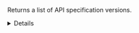 Returns a list of API specification versions.

<details>
<summary>Details</summary>

## Sort expressions

The following table lists the field names and directions you can use in a sort expression.

| Field               | Type        | Direction | Example                         |
|---------------------|-------------|-----------|---------------------------------|
| `id`                | `uuid`      | `asc`     | `?sort=asc(id)`                 |
|                     |             | `desc`    | `?sort=desc(id)`                |
| `name`              | `string`    | `asc`     | `?sort=asc(name)`               |
|                     |             | `desc`    | `?sort=desc(name)`              |
| `publishTime`       | `date-time` | `asc`     | `?sort=asc(publishTime)`        |
|                     |             | `desc`    | `?sort=desc(publishTime)`       |
| `semVer.major`      | `integer`   | `asc`     | `?sort=asc(semVer.major)`       |
|                     |             | `desc`    | `?sort=desc(semVer.major)`      |
| `semVer.minor`      | `integer`   | `asc`     | `?sort=asc(semVer.minor)`       |
|                     |             | `desc`    | `?sort=desc(semVer.minor)`      |
| `semVer.patch`      | `integer`   | `asc`     | `?sort=asc(semVer.patch)`       |
|                     |             | `desc`    | `?sort=desc(semVer.patch)`      |
| `semVer.preRelease` | `string`    | `asc`     | `?sort=asc(semVer.preRelease)`  |
|                     |             | `desc`    | `?sort=desc(semVer.preRelease)` |
| `semVer.build`      | `string`    | `asc`     | `?sort=asc(semVer.build)`       |
|                     |             | `desc`    | `?sort=desc(semVer.build)`      |
| `createTime`        | `date-time` | `asc`     | `?sort=asc(createTime)`         |
|                     |             | `desc`    | `?sort=desc(createTime)`        |
| `updateTime`        | `date-time` | `asc`     | `?sort=asc(updateTime)`         |
|                     |             | `desc`    | `?sort=desc(updateTime)`        |

### Default sort expression

If the `sort` parameter is omitted, the default sort expression is used:

```
?sort=desc(publishTime)
```

This causes results to be sorted by `publishTime` in descending order (from most recent to oldest).

## Filter expressions

The following table lists the field names and operators you can use in a filter expression.

| Field                                                       | Type                             | Operator | Example                                                                                                              |
|-------------------------------------------------------------|----------------------------------|----------|----------------------------------------------------------------------------------------------------------------------|
| `id`                                                        | `uuid`                           | `eq`     | `?filter=eq(id,"533d3fe3-bccc-405a-9904-4f516e892856")`                                                              |
|                                                             |                                  | `neq`    | `?filter=neq(id,"533d3fe3-bccc-405a-9904-4f516e892856")`                                                             |
| `name`                                                      | `string`                         | `eq`     | `?filter=eq(name,"1.2.0")`                                                                                           |
|                                                             |                                  | `neq`    | `?filter=neq(name,"1.2.0")`                                                                                          |
|                                                             |                                  | `has`    | `?filter=has(name,"1.2")`                                                                                            |
|                                                             |                                  | `stw`    | `?filter=stw(name,"1.2")`                                                                                            |
|                                                             |                                  | `enw`    | `?filter=enw(name,"2.0")`                                                                                            |
|                                                             |                                  | `reg`    | `?filter=reg(name,"^[a-zA-Z0-9 ]+$")`                                                                                |
| `description`                                               | `string`                         | `eq`     | `?filter=eq(description,"The description")`                                                                          |
|                                                             |                                  | `neq`    | `?filter=neq(description,"The description")`                                                                         |
|                                                             |                                  | `has`    | `?filter=has(description,"The")`                                                                                     |
|                                                             |                                  | `stw`    | `?filter=stw(description,"The")`                                                                                     |
|                                                             |                                  | `enw`    | `?filter=enw(description,"description")`                                                                             |
|                                                             |                                  | `reg`    | `?filter=reg(description,"^[a-zA-Z0-9 ]+$")`                                                                         |
| `publishTime`                                               | `date-time`                      | `eq`     | `?filter=eq(publishTime,"2024-03-16T14:15:30.500Z")`                                                                 |
|                                                             |                                  | `neq`    | `?filter=neq(publishTime,"2024-03-16T14:15:30.500Z")`                                                                |
|                                                             |                                  | `gt`     | `?filter=gt(publishTime,"2024-03-16T14:15:30.500Z")`                                                                 |
|                                                             |                                  | `gte`    | `?filter=gte(publishTime,"2024-03-16T14:15:30.500Z")`                                                                |
|                                                             |                                  | `lt`     | `?filter=lt(publishTime,"2024-03-16T14:15:30.500Z")`                                                                 |
|                                                             |                                  | `lte`    | `?filter=lte(publishTime,"2024-03-16T14:15:30.500Z")`                                                                |
| `semVer.major`                                              | `integer`                        | `eq`     | `?filter=eq(semVer.major,1)`                                                                                         |
|                                                             |                                  | `neq`    | `?filter=neq(semVer.major,1)`                                                                                        |
|                                                             |                                  | `gt`     | `?filter=gt(semVer.major,1)`                                                                                         |
|                                                             |                                  | `gte`    | `?filter=gte(semVer.major,1)`                                                                                        |
|                                                             |                                  | `lt`     | `?filter=lt(semVer.major,1)`                                                                                         |
|                                                             |                                  | `lte`    | `?filter=lte(semVer.major,1)`                                                                                        |
| `semVer.minor`                                              | `integer`                        | `eq`     | `?filter=eq(semVer.minor,2)`                                                                                         |
|                                                             |                                  | `neq`    | `?filter=neq(semVer.minor,2)`                                                                                        |
|                                                             |                                  | `gt`     | `?filter=gt(semVer.minor,2)`                                                                                         |
|                                                             |                                  | `gte`    | `?filter=gte(semVer.minor,2)`                                                                                        |
|                                                             |                                  | `lt`     | `?filter=lt(semVer.minor,2)`                                                                                         |
|                                                             |                                  | `lte`    | `?filter=lte(semVer.minor,2)`                                                                                        |
| `semVer.patch`                                              | `integer`                        | `eq`     | `?filter=eq(semVer.patch,0)`                                                                                         |
|                                                             |                                  | `neq`    | `?filter=neq(semVer.patch,0)`                                                                                        |
|                                                             |                                  | `gt`     | `?filter=gt(semVer.patch,0)`                                                                                         |
|                                                             |                                  | `gte`    | `?filter=gte(semVer.patch,0)`                                                                                        |
|                                                             |                                  | `lt`     | `?filter=lt(semVer.patch,0)`                                                                                         |
|                                                             |                                  | `lte`    | `?filter=lte(semVer.patch,0)`                                                                                        |
| `semVer.preRelease`                                         | `string`                         | `eq`     | `?filter=eq(semVer.preRelease,"beta")`                                                                               |
|                                                             |                                  | `neq`    | `?filter=neq(semVer.preRelease,"beta")`                                                                              |
|                                                             |                                  | `has`    | `?filter=has(semVer.preRelease,"be")`                                                                                |
|                                                             |                                  | `stw`    | `?filter=stw(semVer.preRelease,"be")`                                                                                |
|                                                             |                                  | `enw`    | `?filter=enw(semVer.preRelease,"ta")`                                                                                |
|                                                             |                                  | `reg`    | `?filter=reg(semVer.preRelease,"^[a-zA-Z0-9 ]+$")`                                                                   |
| `semVer.build`                                              | `string`                         | `eq`     | `?filter=eq(semVer.build,"exp.sha.5114f85")`                                                                         |
|                                                             |                                  | `neq`    | `?filter=neq(semVer.build,"exp.sha.5114f85")`                                                                        |
|                                                             |                                  | `has`    | `?filter=has(semVer.build,"exp.sha")`                                                                                |
|                                                             |                                  | `stw`    | `?filter=stw(semVer.build,"exp.sha")`                                                                                |
|                                                             |                                  | `enw`    | `?filter=enw(semVer.build,"5114f85")`                                                                                |
|                                                             |                                  | `reg`    | `?filter=reg(semVer.build,"^[a-zA-Z0-9 ]+$")`                                                                        |
| `lifecycleState`                                            | `ApiLifecycleState`              | `eq`     | `?filter=eq(lifecycleState,"PUBLISHED")`                                                                             |
|                                                             |                                  | `neq`    | `?filter=neq(lifecycleState,"PUBLISHED")`                                                                            |
| `urls.$it.type`                                             | `ApiSpecificationVersionUrlType` | `eq`     | `?filter=any(urls,eq($it.type,"FUNCTIONAL_DESIGN"))`                                                                 |
|                                                             |                                  | `neq`    | `?filter=all(urls,neq($it.type,"FUNCTIONAL_DESIGN"))`                                                                |
| `communicationStandardVersions.$it.id`                      | `uuid`                           | `eq`     | `?filter=any(communicationStandardVersions,eq($it.id,"533d3fe3-bccc-405a-9904-4f516e892856"))`                       |
|                                                             |                                  | `neq`    | `?filter=all(communicationStandardVersions,neq($it.id,"533d3fe3-bccc-405a-9904-4f516e892856"))`                      |
| `communicationStandardVersions.$it.communicationStandardId` | `uuid`                           | `eq`     | `?filter=any(communicationStandardVersions,eq($it.communicationStandardId,"533d3fe3-bccc-405a-9904-4f516e892856"))`  |
|                                                             |                                  | `neq`    | `?filter=all(communicationStandardVersions,neq($it.communicationStandardId,"533d3fe3-bccc-405a-9904-4f516e892856"))` |
| `trustFrameworkVersions.$it.id`                             | `uuid`                           | `eq`     | `?filter=any(trustFrameworkVersions,eq($it.id,"533d3fe3-bccc-405a-9904-4f516e892856"))`                              |
|                                                             |                                  | `neq`    | `?filter=all(trustFrameworkVersions,neq($it.id,"533d3fe3-bccc-405a-9904-4f516e892856"))`                             |
| `trustFrameworkVersions.$it.trustFrameworkId`               | `uuid`                           | `eq`     | `?filter=any(trustFrameworkVersions,eq($it.trustFrameworkId,"533d3fe3-bccc-405a-9904-4f516e892856"))`                |
|                                                             |                                  | `neq`    | `?filter=all(trustFrameworkVersions,neq($it.trustFrameworkId,"533d3fe3-bccc-405a-9904-4f516e892856"))`               |
| `lastDeclarationOfConformity.requirementsVersion`           | `string`                         | `eq`     | `?filter=eq(lastDeclarationOfConformity.requirementsVersion,"1.2.0")`                                                |
|                                                             |                                  | `neq`    | `?filter=neq(lastDeclarationOfConformity.requirementsVersion,"1.2.0")`                                               |
|                                                             |                                  | `has`    | `?filter=has(lastDeclarationOfConformity.requirementsVersion,"1.2")`                                                 |
|                                                             |                                  | `stw`    | `?filter=stw(lastDeclarationOfConformity.requirementsVersion,"1.2")`                                                 |
|                                                             |                                  | `enw`    | `?filter=enw(lastDeclarationOfConformity.requirementsVersion,"2.0")`                                                 |
|                                                             |                                  | `reg`    | `?filter=reg(lastDeclarationOfConformity.requirementsVersion,"^[a-zA-Z0-9 ]+$")`                                     |
| `lastDeclarationOfConformity.rankingLevel`                  | `ApiRankingLevel`                | `eq`     | `?filter=eq(lastDeclarationOfConformity.rankingLevel,"OPEN_API")`                                                    |
|                                                             |                                  | `neq`    | `?filter=neq(lastDeclarationOfConformity.rankingLevel,"OPEN_API")`                                                   |
| `createTime`                                                | `date-time`                      | `eq`     | `?filter=eq(createTime,"2024-03-16T14:15:30.500Z")`                                                                  |
|                                                             |                                  | `neq`    | `?filter=neq(createTime,"2024-03-16T14:15:30.500Z")`                                                                 |
|                                                             |                                  | `gt`     | `?filter=gt(createTime,"2024-03-16T14:15:30.500Z")`                                                                  |
|                                                             |                                  | `gte`    | `?filter=gte(createTime,"2024-03-16T14:15:30.500Z")`                                                                 |
|                                                             |                                  | `lt`     | `?filter=lt(createTime,"2024-03-16T14:15:30.500Z")`                                                                  |
|                                                             |                                  | `lte`    | `?filter=lte(createTime,"2024-03-16T14:15:30.500Z")`                                                                 |
| `updateTime`                                                | `date-time`                      | `eq`     | `?filter=eq(updateTime,"2024-03-16T14:15:30.500Z")`                                                                  |
|                                                             |                                  | `neq`    | `?filter=neq(updateTime,"2024-03-16T14:15:30.500Z")`                                                                 |
|                                                             |                                  | `gt`     | `?filter=gt(updateTime,"2024-03-16T14:15:30.500Z")`                                                                  |
|                                                             |                                  | `gte`    | `?filter=gte(updateTime,"2024-03-16T14:15:30.500Z")`                                                                 |
|                                                             |                                  | `lt`     | `?filter=lt(updateTime,"2024-03-16T14:15:30.500Z")`                                                                  |
|                                                             |                                  | `lte`    | `?filter=lte(updateTime,"2024-03-16T14:15:30.500Z")`                                                                 |

</details>